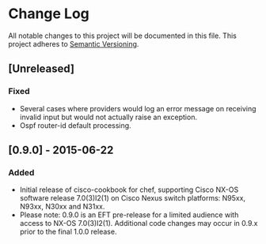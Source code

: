 # Change Log
All notable changes to this project will be documented in this file.
This project adheres to [Semantic Versioning](http://semver.org/).

## [Unreleased]

### Fixed
- Several cases where providers would log an error message on receiving invalid input but would not actually raise an exception.
- Ospf router-id default processing.
## [0.9.0] - 2015-06-22
### Added
- Initial release of cisco-cookbook for chef, supporting Cisco NX-OS software release 7.0(3)I2(1) on Cisco Nexus switch platforms: N95xx, N93xx, N30xx and N31xx.
- Please note: 0.9.0 is an EFT pre-release for a limited audience with access to NX-OS 7.0(3)I2(1). Additional code changes may occur in 0.9.x prior to the final 1.0.0 release.

